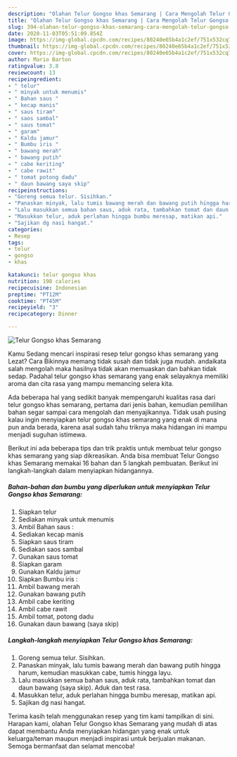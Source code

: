 ```yaml
---
description: "Olahan Telur Gongso khas Semarang | Cara Mengolah Telur Gongso khas Semarang Yang Sempurna"
title: "Olahan Telur Gongso khas Semarang | Cara Mengolah Telur Gongso khas Semarang Yang Sempurna"
slug: 394-olahan-telur-gongso-khas-semarang-cara-mengolah-telur-gongso-khas-semarang-yang-sempurna
date: 2020-11-03T05:51:09.854Z
image: https://img-global.cpcdn.com/recipes/80240e65b4a1c2ef/751x532cq70/telur-gongso-khas-semarang-foto-resep-utama.jpg
thumbnail: https://img-global.cpcdn.com/recipes/80240e65b4a1c2ef/751x532cq70/telur-gongso-khas-semarang-foto-resep-utama.jpg
cover: https://img-global.cpcdn.com/recipes/80240e65b4a1c2ef/751x532cq70/telur-gongso-khas-semarang-foto-resep-utama.jpg
author: Mario Barton
ratingvalue: 3.8
reviewcount: 13
recipeingredient:
- " telur"
- " minyak untuk menumis"
- " Bahan saus "
- " kecap manis"
- " saus tiram"
- " saos sambal"
- " saus tomat"
- " garam"
- " Kaldu jamur"
- " Bumbu iris "
- " bawang merah"
- " bawang putih"
- " cabe keriting"
- " cabe rawit"
- " tomat potong dadu"
- " daun bawang saya skip"
recipeinstructions:
- "Goreng semua telur. Sisihkan."
- "Panaskan minyak, lalu tumis bawang merah dan bawang putih hingga harum, kemudian masukkan cabe, tumis hingga layu."
- "Lalu masukkan semua bahan saus, aduk rata, tambahkan tomat dan daun bawang (saya skip). Aduk dan test rasa."
- "Masukkan telur, aduk perlahan hingga bumbu meresap, matikan api."
- "Sajikan dg nasi hangat."
categories:
- Resep
tags:
- telur
- gongso
- khas

katakunci: telur gongso khas 
nutrition: 198 calories
recipecuisine: Indonesian
preptime: "PT12M"
cooktime: "PT45M"
recipeyield: "3"
recipecategory: Dinner

---
```



![Telur Gongso khas Semarang](https://img-global.cpcdn.com/recipes/80240e65b4a1c2ef/751x532cq70/telur-gongso-khas-semarang-foto-resep-utama.jpg)

Kamu Sedang mencari inspirasi resep telur gongso khas semarang yang Lezat? Cara Bikinnya memang tidak susah dan tidak juga mudah. andaikata salah mengolah maka hasilnya tidak akan memuaskan dan bahkan tidak sedap. Padahal telur gongso khas semarang yang enak selayaknya memiliki aroma dan cita rasa yang mampu memancing selera kita.



Ada beberapa hal yang sedikit banyak mempengaruhi kualitas rasa dari telur gongso khas semarang, pertama dari jenis bahan, kemudian pemilihan bahan segar sampai cara mengolah dan menyajikannya. Tidak usah pusing kalau ingin menyiapkan telur gongso khas semarang yang enak di mana pun anda berada, karena asal sudah tahu triknya maka hidangan ini mampu menjadi suguhan istimewa.


Berikut ini ada beberapa tips dan trik praktis untuk membuat telur gongso khas semarang yang siap dikreasikan. Anda bisa membuat Telur Gongso khas Semarang memakai 16 bahan dan 5 langkah pembuatan. Berikut ini langkah-langkah dalam menyiapkan hidangannya.

<!--inarticleads1-->

##### Bahan-bahan dan bumbu yang diperlukan untuk menyiapkan Telur Gongso khas Semarang:

1. Siapkan  telur
1. Sediakan  minyak untuk menumis
1. Ambil  Bahan saus :
1. Sediakan  kecap manis
1. Siapkan  saus tiram
1. Sediakan  saos sambal
1. Gunakan  saus tomat
1. Siapkan  garam
1. Gunakan  Kaldu jamur
1. Siapkan  Bumbu iris :
1. Ambil  bawang merah
1. Gunakan  bawang putih
1. Ambil  cabe keriting
1. Ambil  cabe rawit
1. Ambil  tomat, potong dadu
1. Gunakan  daun bawang (saya skip)




<!--inarticleads2-->

##### Langkah-langkah menyiapkan Telur Gongso khas Semarang:

1. Goreng semua telur. Sisihkan.
1. Panaskan minyak, lalu tumis bawang merah dan bawang putih hingga harum, kemudian masukkan cabe, tumis hingga layu.
1. Lalu masukkan semua bahan saus, aduk rata, tambahkan tomat dan daun bawang (saya skip). Aduk dan test rasa.
1. Masukkan telur, aduk perlahan hingga bumbu meresap, matikan api.
1. Sajikan dg nasi hangat.




Terima kasih telah menggunakan resep yang tim kami tampilkan di sini. Harapan kami, olahan Telur Gongso khas Semarang yang mudah di atas dapat membantu Anda menyiapkan hidangan yang enak untuk keluarga/teman maupun menjadi inspirasi untuk berjualan makanan. Semoga bermanfaat dan selamat mencoba!
